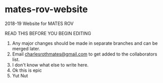 # mates-rov-website
2018-19 Website for MATES ROV

READ THIS BEFORE YOU BEGIN EDITING
1. Any major changes should be made in separate branches and can be merged later.
2. Email charlesrothmates@gmail.com to get added to the collaborators list.
3. I don't know what else to write here.
4. Ok this is epic
5. Yut Nut 
